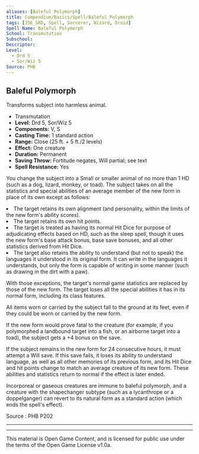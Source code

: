 ```yaml
---
aliases: [Baleful Polymorph]
title: Compendium/Basics/Spell/Baleful Polymorph
tags: [35E_SRD, Spell, Sorcerer, Wizard, Druid]
Spell Name: Baleful Polymorph
School: Transmutation
Subschool: 
Descriptor: 
Level:
  - Drd 5
  - Sor/Wiz 5
Source: PHB
---
```



## Baleful Polymorph

Transforms subject into harmless animal.

*   Transmutation
*   **Level:** Drd 5, Sor/Wiz 5
*   **Components:** V, S
*   **Casting Time:** 1 standard action
*   **Range:** Close (25 ft. + 5 ft./2 levels)
*   **Effect:** One creature
*   **Duration:** Permanent
*   **Saving Throw:** Fortitude negates, Will partial; see text
*   **Spell Resistance:** Yes

<p>You change the subject into a Small or smaller animal of no more than 1 HD (such as a dog, lizard, monkey, or toad). The subject takes on all the statistics and special abilities of an average member of the new form in place of its own except as follows:</p>
				<list>
					<li>The target retains its own alignment (and personality, within the limits of the new form's ability scores).</li>
					<li>The target retains its own hit points.</li>
					<li>The target is treated as having its normal Hit Dice for purpose of adjudicating effects based on HD, such as the sleep spell, though it uses the new form's base attack bonus, base save bonuses, and all other statistics derived from Hit Dice.</li>
					<li>The target also retains the ability to understand (but not to speak) the languages it understood in its original form. It can write in the languages it understands, but only the form is capable of writing in some manner (such as drawing in the dirt with a paw).</li>
				</list>
				<p>With those exceptions, the target's normal game statistics are replaced by those of the new form. The target loses all the special abilities it has in its normal form, including its class features.</p>
				<p>All items worn or carried by the subject fall to the ground at its feet, even if they could be worn or carried by the new form.</p>
				<p>If the new form would prove fatal to the creature (for example, if you polymorphed a landbound target into a fish, or an airborne target into a toad), the subject gets a +4 bonus on the save.</p>
				<p>If the subject remains in the new form for 24 consecutive hours, it must attempt a Will save. If this save fails, it loses its ability to understand language, as well as all other memories of its previous form, and its Hit Dice and hit points change to match an average creature of its new form. These abilities and statistics return to normal if the effect is later ended.</p>
				<p>Incorporeal or gaseous creatures are immune to baleful polymorph, and a creature with the shapechanger subtype (such as a lycanthrope or a doppelganger) can revert to its natural form as a standard action (which ends the spell's effect).</p>
			

Source : PHB P202

---

---

This material is Open Game Content, and is licensed for public use under
the terms of the Open Game License v1.0a.
